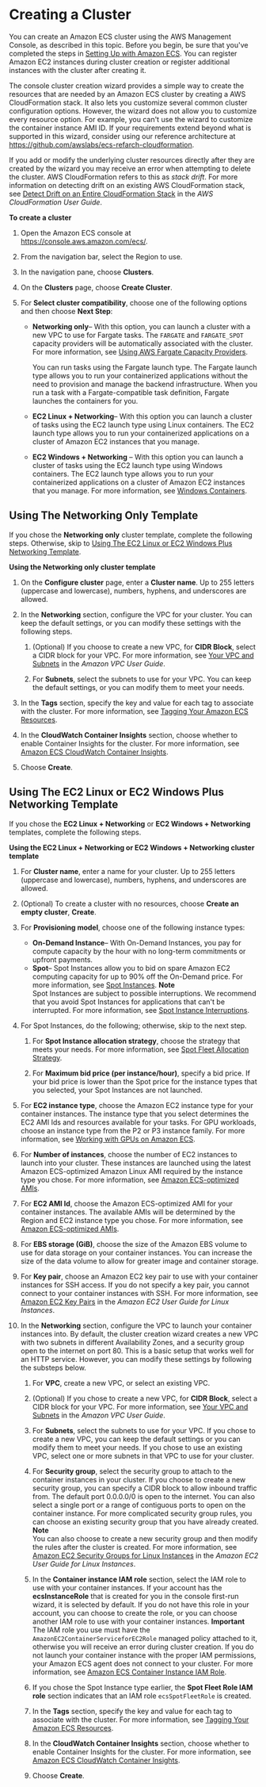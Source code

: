# Creating a Cluster<a name="create_cluster"></a>

You can create an Amazon ECS cluster using the AWS Management Console, as described in this topic\. Before you begin, be sure that you've completed the steps in [Setting Up with Amazon ECS](get-set-up-for-amazon-ecs.md)\. You can register Amazon EC2 instances during cluster creation or register additional instances with the cluster after creating it\.

The console cluster creation wizard provides a simple way to create the resources that are needed by an Amazon ECS cluster by creating a AWS CloudFormation stack\. It also lets you customize several common cluster configuration options\. However, the wizard does not allow you to customize every resource option\. For example, you can't use the wizard to customize the container instance AMI ID\. If your requirements extend beyond what is supported in this wizard, consider using our reference architecture at [https://github\.com/awslabs/ecs\-refarch\-cloudformation](https://github.com/awslabs/ecs-refarch-cloudformation)\.

If you add or modify the underlying cluster resources directly after they are created by the wizard you may receive an error when attempting to delete the cluster\. AWS CloudFormation refers to this as *stack drift*\. For more information on detecting drift on an existing AWS CloudFormation stack, see [Detect Drift on an Entire CloudFormation Stack](https://docs.aws.amazon.com/AWSCloudFormation/latest/UserGuide/detect-drift-stack.html) in the *AWS CloudFormation User Guide*\.

**To create a cluster**

1. Open the Amazon ECS console at [https://console\.aws\.amazon\.com/ecs/](https://console.aws.amazon.com/ecs/)\.

1. From the navigation bar, select the Region to use\.

1. In the navigation pane, choose **Clusters**\.

1. On the **Clusters** page, choose **Create Cluster**\.

1. For **Select cluster compatibility**, choose one of the following options and then choose **Next Step**:
   + **Networking only**– With this option, you can launch a cluster with a new VPC to use for Fargate tasks\. The `FARGATE` and `FARGATE_SPOT` capacity providers will be automatically associated with the cluster\. For more information, see [Using AWS Fargate Capacity Providers](fargate-capacity-providers.md)\.

     You can run tasks using the Fargate launch type\. The Fargate launch type allows you to run your containerized applications without the need to provision and manage the backend infrastructure\. When you run a task with a Fargate\-compatible task definition, Fargate launches the containers for you\.
   + **EC2 Linux \+ Networking**– With this option you can launch a cluster of tasks using the EC2 launch type using Linux containers\. The EC2 launch type allows you to run your containerized applications on a cluster of Amazon EC2 instances that you manage\.
   + **EC2 Windows \+ Networking** – With this option you can launch a cluster of tasks using the EC2 launch type using Windows containers\. The EC2 launch type allows you to run your containerized applications on a cluster of Amazon EC2 instances that you manage\. For more information, see [Windows Containers](ECS_Windows.md)\.

## Using The Networking Only Template<a name="create-cluster-fargate"></a>

If you chose the **Networking only** cluster template, complete the following steps\. Otherwise, skip to [Using The EC2 Linux or EC2 Windows Plus Networking Template](#create-cluster-ec2)\.

**Using the **Networking only** cluster template**

1. On the **Configure cluster** page, enter a **Cluster name**\. Up to 255 letters \(uppercase and lowercase\), numbers, hyphens, and underscores are allowed\.

1. In the **Networking** section, configure the VPC for your cluster\. You can keep the default settings, or you can modify these settings with the following steps\.

   1. \(Optional\) If you choose to create a new VPC, for **CIDR Block**, select a CIDR block for your VPC\. For more information, see [Your VPC and Subnets](https://docs.aws.amazon.com/vpc/latest/userguide/VPC_Subnets.html) in the *Amazon VPC User Guide*\.

   1. For **Subnets**, select the subnets to use for your VPC\. You can keep the default settings, or you can modify them to meet your needs\.

1. In the **Tags** section, specify the key and value for each tag to associate with the cluster\. For more information, see [Tagging Your Amazon ECS Resources](https://docs.aws.amazon.com/AmazonECS/latest/developerguide/ecs-using-tags.html)\.

1. In the **CloudWatch Container Insights** section, choose whether to enable Container Insights for the cluster\. For more information, see [Amazon ECS CloudWatch Container Insights](cloudwatch-container-insights.md)\.

1. Choose **Create**\.

## Using The EC2 Linux or EC2 Windows Plus Networking Template<a name="create-cluster-ec2"></a>

If you chose the **EC2 Linux \+ Networking** or **EC2 Windows \+ Networking** templates, complete the following steps\.

**Using the **EC2 Linux \+ Networking** or **EC2 Windows \+ Networking** cluster template**

1. For **Cluster name**, enter a name for your cluster\. Up to 255 letters \(uppercase and lowercase\), numbers, hyphens, and underscores are allowed\.

1. \(Optional\) To create a cluster with no resources, choose **Create an empty cluster**, **Create**\.

1. For **Provisioning model**, choose one of the following instance types:
   + **On\-Demand Instance**– With On\-Demand Instances, you pay for compute capacity by the hour with no long\-term commitments or upfront payments\.
   + **Spot**– Spot Instances allow you to bid on spare Amazon EC2 computing capacity for up to 90% off the On\-Demand price\. For more information, see [Spot Instances](https://docs.aws.amazon.com/AWSEC2/latest/UserGuide/using-spot-instances.html)\.
**Note**  
Spot Instances are subject to possible interruptions\. We recommend that you avoid Spot Instances for applications that can't be interrupted\. For more information, see [Spot Instance Interruptions](https://docs.aws.amazon.com/AWSEC2/latest/UserGuide/spot-interruptions.html)\.

1. For Spot Instances, do the following; otherwise, skip to the next step\.

   1. For **Spot Instance allocation strategy**, choose the strategy that meets your needs\. For more information, see [Spot Fleet Allocation Strategy](https://docs.aws.amazon.com/AWSEC2/latest/UserGuide/spot-fleet.html#spot-fleet-allocation-strategy)\.

   1. For **Maximum bid price \(per instance/hour\)**, specify a bid price\. If your bid price is lower than the Spot price for the instance types that you selected, your Spot Instances are not launched\.

1. For **EC2 instance type**, choose the Amazon EC2 instance type for your container instances\. The instance type that you select determines the EC2 AMI Ids and resources available for your tasks\. For GPU workloads, choose an instance type from the P2 or P3 instance family\. For more information, see [Working with GPUs on Amazon ECS](ecs-gpu.md)\.

1. For **Number of instances**, choose the number of EC2 instances to launch into your cluster\. These instances are launched using the latest Amazon ECS\-optimized Amazon Linux AMI required by the instance type you chose\. For more information, see [Amazon ECS\-optimized AMIs](ecs-optimized_AMI.md)\.

1. For **EC2 AMI Id**, choose the Amazon ECS\-optimized AMI for your container instances\. The available AMIs will be determined by the Region and EC2 instance type you chose\. For more information, see [Amazon ECS\-optimized AMIs](ecs-optimized_AMI.md)\.

1. For **EBS storage \(GiB\)**, choose the size of the Amazon EBS volume to use for data storage on your container instances\. You can increase the size of the data volume to allow for greater image and container storage\.

1. For **Key pair**, choose an Amazon EC2 key pair to use with your container instances for SSH access\. If you do not specify a key pair, you cannot connect to your container instances with SSH\. For more information, see [Amazon EC2 Key Pairs](https://docs.aws.amazon.com/AWSEC2/latest/UserGuide/ec2-key-pairs.html) in the *Amazon EC2 User Guide for Linux Instances*\.

1. In the **Networking** section, configure the VPC to launch your container instances into\. By default, the cluster creation wizard creates a new VPC with two subnets in different Availability Zones, and a security group open to the internet on port 80\. This is a basic setup that works well for an HTTP service\. However, you can modify these settings by following the substeps below\.

   1. For **VPC**, create a new VPC, or select an existing VPC\.

   1. \(Optional\) If you chose to create a new VPC, for **CIDR Block**, select a CIDR block for your VPC\. For more information, see [Your VPC and Subnets](https://docs.aws.amazon.com/vpc/latest/userguide/VPC_Subnets.html) in the *Amazon VPC User Guide*\.

   1. For **Subnets**, select the subnets to use for your VPC\. If you chose to create a new VPC, you can keep the default settings or you can modify them to meet your needs\. If you chose to use an existing VPC, select one or more subnets in that VPC to use for your cluster\.

   1. For **Security group**, select the security group to attach to the container instances in your cluster\. If you choose to create a new security group, you can specify a CIDR block to allow inbound traffic from\. The default port 0\.0\.0\.0/0 is open to the internet\. You can also select a single port or a range of contiguous ports to open on the container instance\. For more complicated security group rules, you can choose an existing security group that you have already created\.
**Note**  
You can also choose to create a new security group and then modify the rules after the cluster is created\. For more information, see [Amazon EC2 Security Groups for Linux Instances](https://docs.aws.amazon.com/AWSEC2/latest/UserGuide/using-network-security.html) in the *Amazon EC2 User Guide for Linux Instances*\.

   1. In the **Container instance IAM role** section, select the IAM role to use with your container instances\. If your account has the **ecsInstanceRole** that is created for you in the console first\-run wizard, it is selected by default\. If you do not have this role in your account, you can choose to create the role, or you can choose another IAM role to use with your container instances\.
**Important**  
The IAM role you use must have the `AmazonEC2ContainerServiceforEC2Role` managed policy attached to it, otherwise you will receive an error during cluster creation\. If you do not launch your container instance with the proper IAM permissions, your Amazon ECS agent does not connect to your cluster\. For more information, see [Amazon ECS Container Instance IAM Role](instance_IAM_role.md)\.

   1. If you chose the Spot Instance type earlier, the **Spot Fleet Role IAM role** section indicates that an IAM role `ecsSpotFleetRole` is created\.

   1. In the **Tags** section, specify the key and value for each tag to associate with the cluster\. For more information, see [Tagging Your Amazon ECS Resources](https://docs.aws.amazon.com/AmazonECS/latest/developerguide/ecs-using-tags.html)\.

   1. In the **CloudWatch Container Insights** section, choose whether to enable Container Insights for the cluster\. For more information, see [Amazon ECS CloudWatch Container Insights](cloudwatch-container-insights.md)\.

   1. Choose **Create**\.